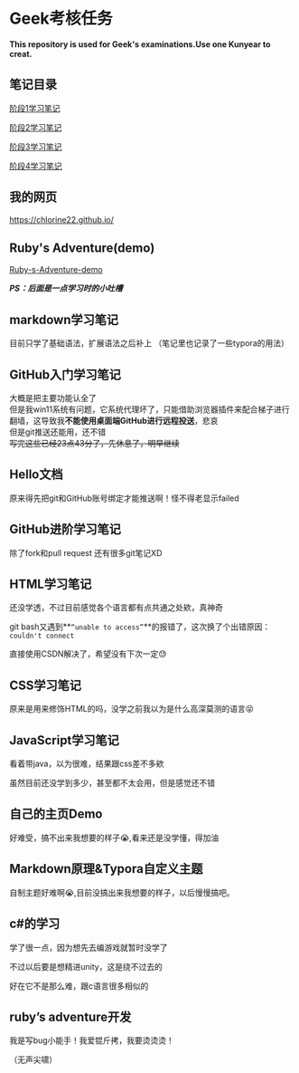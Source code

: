 # Geek考核任务
**This repository is used for Geek's examinations.Use one Kunyear to creat.**

## 笔记目录

[阶段1学习笔记](https://github.com/chlorine22/Tasks/tree/main/阶段1学习笔记)<br>

[阶段2学习笔记](https://github.com/chlorine22/Tasks/tree/main/阶段2学习笔记)<br>

[阶段3学习笔记](https://github.com/chlorine22/Tasks/tree/main/阶段3学习笔记)<br>

[阶段4学习笔记](https://github.com/chlorine22/Tasks/tree/main/阶段4学习笔记)<br>

## 我的网页

https://chlorine22.github.io/

## Ruby's Adventure(demo)

[Ruby-s-Adventure-demo](https://github.com/chlorine22/Ruby-s-Adventure-demo-)

***PS：后面是一点学习时的小吐槽***

## markdown学习笔记

目前只学了基础语法，扩展语法之后补上
（笔记里也记录了一些typora的用法）

## GitHub入门学习笔记
大概是把主要功能认全了<br>
但是我win11系统有问题，它系统代理坏了，只能借助浏览器插件来配合梯子进行翻墙，这导致我**不能使用桌面端GitHub进行远程投送**，悲哀<br>
但是git推送还能用，还不错<br>
~~写完这些已经23点43分了，先休息了，明早继续~~<br>

## Hello文档

原来得先把git和GitHub账号绑定才能推送啊！怪不得老显示failed

## GitHub进阶学习笔记

除了fork和pull request 还有很多git笔记XD

## HTML学习笔记

还没学透，不过目前感觉各个语言都有点共通之处欸，真神奇<br>

git bash又遇到**`“unable to access”`**的报错了，这次换了个出错原因：`couldn't connect`<br>

直接使用CSDN解决了，希望没有下次一定:sweat:

## CSS学习笔记

原来是用来修饰HTML的吗，没学之前我以为是什么高深莫测的语言:stuck_out_tongue_closed_eyes:

## JavaScript学习笔记

看着带java，以为很难，结果跟css差不多欸<br>

虽然目前还没学到多少，甚至都不太会用，但是感觉还不错

## 自己的主页Demo

好难受，搞不出来我想要的样子:sob:,看来还是没学懂，得加油

## Markdown原理&Typora自定义主题

自制主题好难啊:sob:,目前没搞出来我想要的样子，以后慢慢搞吧。

## c#的学习

学了很一点，因为想先去编游戏就暂时没学了<br>

不过以后要是想精进unity，这是绕不过去的<br>

好在它不是那么难，跟c语言很多相似的

## ruby’s adventure开发

我是写bug小能手！我爱锟斤拷，我要烫烫烫！<br>

（无声尖啸）
